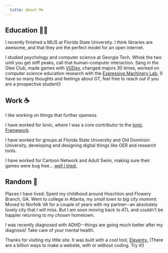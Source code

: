 ```yaml
---
  title: About Me
---
```


## Education 🧑‍🏫

I recently finished a MLIS at Florida State University. I think libraries are awesome, and that they are the perfect model for an open internet.

I studied psychology and computer science at Georgia Tech. Whisk the two until you get stiff peaks, call that human-computer interaction. Sang in the Glee Club, made games with [VGDev](https://vgdev.gtorg.gatech.edu/), changed majors 30 times, worked on computer science education research with the [Expressive Machinery Lab.](https://expressivemachinery.gatech.edu/) (I have so many thoughts and feelings about GT, feel free to reach out if you are a prospective student!)

## Work ☕

I like working on things that further openess.

I have worked for Ionic, where I was a core contributor to the [Ionic Framework](https://github.com/ionic-team/ionic-framework). 

I have worked for groups at Florida State University and Old Dominion University, developing and designing digital things like OER and research tools.

I have worked for Cartoon Network and Adult Swim, making sure their games were bug free... [well I tried.](https://www.polygon.com/2017/10/31/16581842/steven-universe-save-the-light-review) 

## Random 🤠

Places I have lived: Spent my childhood around Hoschton and Flowery Branch, GA. Went to college in Atlanta, my *small town to big city moment*. Moved to Norfolk VA for a couple of years with my partner--an absolutely lovely city that I will miss. But I am soon moving back to ATL and couldn't be happier returning to my *chosen* hometown. 

I was recently diagnosed with ADHD--things are going much better after my diagnosis! Take care of your mental health.

Thanks for visiting my little site. It was built with a cool tool, [Eleventy.](https://www.11ty.dev/) (There are a billion ways to make a website, with or without coding. Try it!)